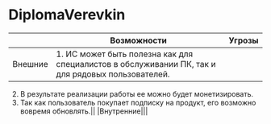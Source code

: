 # DiplomaVerevkin
||**Возможности**|**Угрозы**|
|----------|----------|----------|
|Внешние|1. ИС может быть полезна как для специалистов в обслуживании ПК, так и для рядовых пользователей.
2. В результате реализации работы ее можно будет монетизировать.
3. Так как пользователь покупает подписку на продукт, его возможно вовремя обновлять.||
|Внутренние|||
